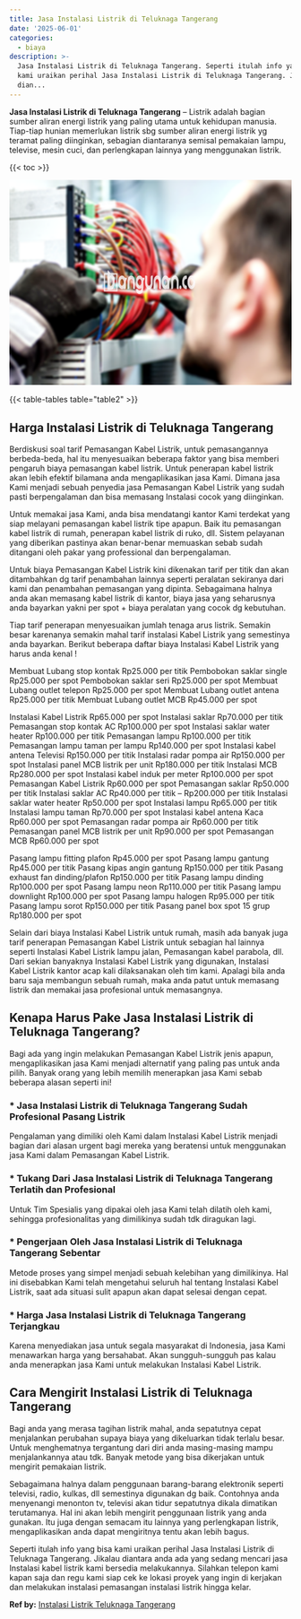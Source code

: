 ```yaml
---
title: Jasa Instalasi Listrik di Teluknaga Tangerang
date: '2025-06-01'
categories:
  - biaya
description: >-
  Jasa Instalasi Listrik di Teluknaga Tangerang. Seperti itulah info yang bisa
  kami uraikan perihal Jasa Instalasi Listrik di Teluknaga Tangerang. Jikalau
  dian...
---
```


**Jasa Instalasi Listrik di Teluknaga Tangerang** – Listrik adalah bagian sumber aliran energi listrik yang paling utama untuk kehidupan manusia. Tiap-tiap hunian memerlukan listrik sbg sumber aliran energi listrik yg teramat paling diinginkan, sebagian diantaranya semisal pemakaian lampu, televise, mesin cuci, dan perlengkapan lainnya yang menggunakan listrik.

{{< toc >}}

![Jasa Instalasi Listrik di Teluknaga Tangerang](/images/instalasi-listrik-murah07.png)

{{< table-tables table="table2" >}}

## Harga Instalasi Listrik di Teluknaga Tangerang

Berdiskusi soal tarif Pemasangan Kabel Listrik, untuk pemasangannya berbeda-beda, hal itu menyesuaikan beberapa faktor yang bisa memberi pengaruh biaya pemasangan kabel listrik. Untuk penerapan kabel listrik akan lebih efektif bilamana anda mengaplikasikan jasa Kami. Dimana jasa Kami menjadi sebuah penyedia jasa Pemasangan Kabel Listrik yang sudah pasti berpengalaman dan bisa memasang Instalasi cocok yang diinginkan.

Untuk memakai jasa Kami, anda bisa mendatangi kantor Kami terdekat yang siap melayani pemasangan kabel listrik tipe apapun. Baik itu pemasangan kabel listrik di rumah, penerapan kabel listrik di ruko, dll. Sistem pelayanan yang diberikan pastinya akan benar-benar memuaskan sebab sudah ditangani oleh pakar yang professional dan berpengalaman.

Untuk biaya Pemasangan Kabel Listrik kini dikenakan tarif per titik dan akan ditambahkan dg tarif penambahan lainnya seperti peralatan sekiranya dari kami dan penambahan pemasangan yang dipinta. Sebagaimana halnya anda akan memasang kabel listrik di kantor, biaya jasa yang seharusnya anda bayarkan yakni per spot + biaya peralatan yang cocok dg kebutuhan.

Tiap tarif penerapan menyesuaikan jumlah tenaga arus listrik. Semakin besar karenanya semakin mahal tarif instalasi Kabel Listrik yang semestinya anda bayarkan. Berikut beberapa daftar biaya Instalasi Kabel Listrik yang harus anda kenal !

Membuat Lubang stop kontak Rp25.000 per titik Pembobokan saklar single Rp25.000 per spot Pembobokan saklar seri Rp25.000 per spot Membuat Lubang outlet telepon Rp25.000 per spot Membuat Lubang outlet antena Rp25.000 per titik Membuat Lubang outlet MCB Rp45.000 per spot

Instalasi Kabel Listrik Rp65.000 per spot Instalasi saklar Rp70.000 per titik Pemasangan stop kontak AC Rp100.000 per spot Instalasi saklar water heater Rp100.000 per titik Pemasangan lampu Rp100.000 per titik Pemasangan lampu taman per lampu Rp140.000 per spot Instalasi kabel antena Televisi Rp150.000 per titik Instalasi radar pompa air Rp150.000 per spot Instalasi panel MCB listrik per unit Rp180.000 per titik Instalasi MCB Rp280.000 per spot Instalasi kabel induk per meter Rp100.000 per spot Pemasangan Kabel Listrik Rp60.000 per spot Pemasangan saklar Rp50.000 per titik Instalasi saklar AC Rp40.000 per titik – Rp200.000 per titik Instalasi saklar water heater Rp50.000 per spot Instalasi lampu Rp65.000 per titik Instalasi lampu taman Rp70.000 per spot Instalasi kabel antena Kaca Rp60.000 per spot Pemasangan radar pompa air Rp60.000 per titik Pemasangan panel MCB listrik per unit Rp90.000 per spot Pemasangan MCB Rp60.000 per spot

Pasang lampu fitting plafon Rp45.000 per spot Pasang lampu gantung Rp45.000 per titik Pasang kipas angin gantung Rp150.000 per titik Pasang exhaust fan dinding/plafon Rp150.000 per titik Pasang lampu dinding Rp100.000 per spot Pasang lampu neon Rp110.000 per titik Pasang lampu downlight Rp100.000 per spot Pasang lampu halogen Rp95.000 per titik Pasang lampu sorot Rp150.000 per titik Pasang panel box spot 15 grup Rp180.000 per spot

Selain dari biaya Instalasi Kabel Listrik untuk rumah, masih ada banyak juga tarif penerapan Pemasangan Kabel Listrik untuk sebagian hal lainnya seperti Instalasi Kabel Listrik lampu jalan, Pemasangan kabel parabola, dll. Dari sekian banyaknya Instalasi Kabel Listrik yang digunakan, Instalasi Kabel Listrik kantor acap kali dilaksanakan oleh tim kami. Apalagi bila anda baru saja membangun sebuah rumah, maka anda patut untuk memasang listrik dan memakai jasa profesional untuk memasangnya.

## Kenapa Harus Pake Jasa Instalasi Listrik di Teluknaga Tangerang?

Bagi ada yang ingin melakukan Pemasangan Kabel Listrik jenis apapun, mengaplikasikan jasa Kami menjadi alternatif yang paling pas untuk anda pilih. Banyak orang yang lebih memilih menerapkan jasa Kami sebab beberapa alasan seperti ini!

### \* Jasa Instalasi Listrik di Teluknaga Tangerang Sudah Profesional Pasang Listrik

Pengalaman yang dimiliki oleh Kami dalam Instalasi Kabel Listrik menjadi bagian dari alasan urgent bagi mereka yang beratensi untuk menggunakan jasa Kami dalam Pemasangan Kabel Listrik.

### \* Tukang Dari Jasa Instalasi Listrik di Teluknaga Tangerang Terlatih dan Profesional

Untuk Tim Spesialis yang dipakai oleh jasa Kami telah dilatih oleh kami, sehingga profesionalitas yang dimilikinya sudah tdk diragukan lagi.

### \* Pengerjaan Oleh Jasa Instalasi Listrik di Teluknaga Tangerang Sebentar

Metode proses yang simpel menjadi sebuah kelebihan yang dimilikinya. Hal ini disebabkan Kami telah mengetahui seluruh hal tentang Instalasi Kabel Listrik, saat ada situasi sulit apapun akan dapat selesai dengan cepat.

### \* Harga Jasa Instalasi Listrik di Teluknaga Tangerang Terjangkau

Karena menyediakan jasa untuk segala masyarakat di Indonesia, jasa Kami menawarkan harga yang bersahabat. Akan sungguh-sungguh pas kalau anda menerapkan jasa Kami untuk melakukan Instalasi Kabel Listrik.

## Cara Mengirit Instalasi Listrik di Teluknaga Tangerang


Bagi anda yang merasa tagihan listrik mahal, anda sepatutnya cepat menjalankan perubahan supaya biaya yang dikeluarkan tidak terlalu besar. Untuk menghematnya tergantung dari diri anda masing-masing mampu menjalankannya atau tdk. Banyak metode yang bisa dikerjakan untuk mengirit pemakaian listrik.

Sebagaimana halnya dalam penggunaan barang-barang elektronik seperti televisi, radio, kulkas, dll semestinya digunakan dg baik. Contohnya anda menyenangi menonton tv, televisi akan tidur sepatutnya dikala dimatikan terutamanya. Hal ini akan lebih mengirit penggunaan listrik yang anda gunakan. Itu juga dengan semacam itu lainnya yang perlengkapan listrik, mengaplikasikan anda dapat mengiritnya tentu akan lebih bagus.

Seperti itulah info yang bisa kami uraikan perihal Jasa Instalasi Listrik di Teluknaga Tangerang. Jikalau diantara anda ada yang sedang mencari jasa Instalasi kabel listrik kami bersedia melakukannya. Silahkan telepon kami kapan saja dan regu kami siap cek ke lokasi proyek yang ingin di kerjakan dan melakukan instalasi pemasangan instalasi listrik hingga kelar.

**Ref by:** [Instalasi Listrik Teluknaga Tangerang](https://id.wikipedia.org/wiki/Instalasi)
